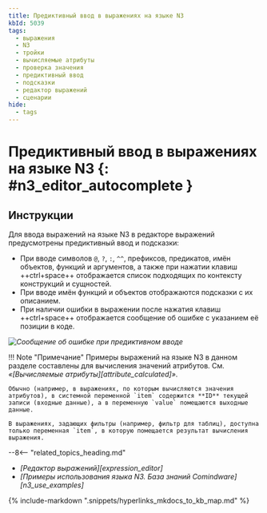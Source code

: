 ```yaml
---
title: Предиктивный ввод в выражениях на языке N3
kbId: 5039
tags:
  - выражения
  - N3
  - тройки
  - вычисляемые атрибуты
  - проверка значения
  - предиктивный ввод
  - подсказки
  - редактор выражений
  - сценарии
hide:
  - tags
---
```


# Предиктивный ввод в выражениях на языке N3 {: #n3_editor_autocomplete }

## Инструкции

Для ввода выражений на языке N3 в редакторе выражений предусмотрены предиктивный ввод и подсказки:

* При вводе символов `@`, `?`, `:`, `^^`, префиксов, предикатов, имён объектов, функций и аргументов, а также при нажатии клавиш ++ctrl+space++ отображается список подходящих по контексту конструкций и сущностей.
* При вводе имён функций и объектов отображаются подсказки с их описанием.
* При наличии ошибки в выражении после нажатия клавиш ++ctrl+space++ отображается сообщение об ошибке с указанием её позиции в коде.

_![Сообщение об ошибке при предиктивном вводе](n3_autocomplete_error_message.png)_

!!! Note "Примечание"
    Примеры выражений на языке N3 в данном разделе составлены для вычисления значений атрибутов. См. _«[Вычисляемые атрибуты][attribute_calculated]»_.

    Обычно (например, в выражениях, по которым вычисляются значения атрибутов), в системной переменной `item` содержится **ID** текущей записи (входные данные), а в переменную `value` помещаются выходные данные.

    В выражениях, задающих фильтры (например, фильтр для таблиц), доступна только переменная `item`, в которую помещается результат вычисления выражения.

<div class="relatedTopics" markdown="block">

--8<-- "related_topics_heading.md"

- _[Редактор выражений][expression_editor]_
- _[Примеры использования языка N3. База знаний Comindware][n3_use_examples]_

</div>

{% include-markdown ".snippets/hyperlinks_mkdocs_to_kb_map.md" %}
